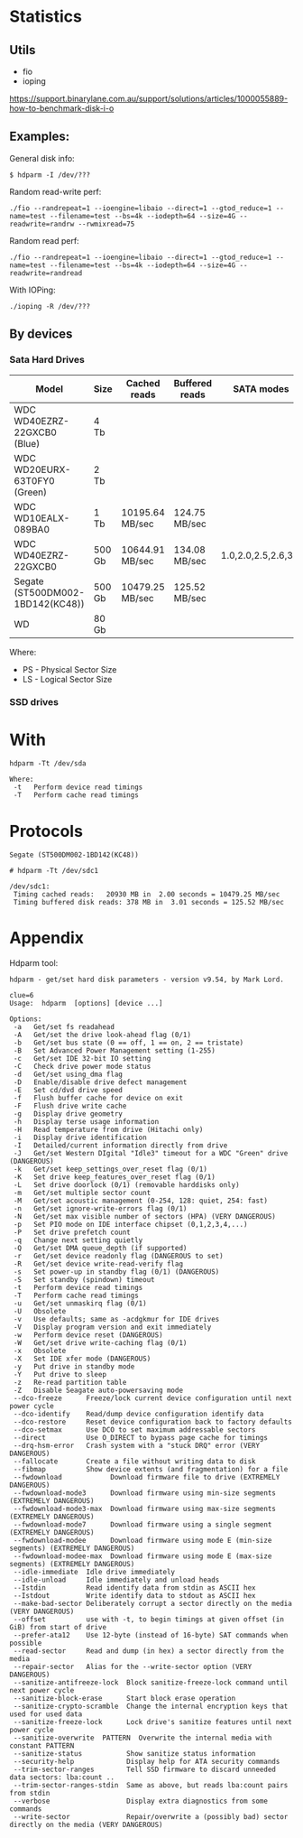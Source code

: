 # Statistics

## Utils

* fio
* ioping

https://support.binarylane.com.au/support/solutions/articles/1000055889-how-to-benchmark-disk-i-o

## Examples:

General disk info:
```
$ hdparm -I /dev/???
```

Random read-write perf:
```
./fio --randrepeat=1 --ioengine=libaio --direct=1 --gtod_reduce=1 --name=test --filename=test --bs=4k --iodepth=64 --size=4G --readwrite=randrw --rwmixread=75
```

Random read perf:
```
./fio --randrepeat=1 --ioengine=libaio --direct=1 --gtod_reduce=1 --name=test --filename=test --bs=4k --iodepth=64 --size=4G --readwrite=randread
```



With IOPing:
```
./ioping -R /dev/???
```

## By devices

### Sata Hard Drives
|Model                                |Size   |Cached reads   |Buffered reads|SATA modes         |LS  |PS  |Cache|RPM |Seek(min/avg/max/mdev)         |
|-------------------------------------|-------|---------------|--------------|-------------------|----|----|-----|----|-------------------------------|
|WDC WD40EZRZ-22GXCB0 (Blue)          |4 Tb   |               |              |                   | 512|4096| ?   |5400|4.88 ms/17.1 ms/41.1 ms/5.40 ms|
|WDC WD20EURX-63T0FY0 (Green)         |2 Tb   |               |              |                   | 512|4096| ?   |5400|6.03 ms/20.4 ms/34.6 ms/5.15 ms|
|WDC WD10EALX-089BA0                  |1 Tb   |10195.64 MB/sec|124.75 MB/sec |                   | 512| 512| ?   |7200|5.00 ms/18.4 ms/40.7 ms/6.47 ms|
|WDC WD40EZRZ-22GXCB0                 |500 Gb |10644.91 MB/sec|134.08 MB/sec |1.0,2.0,2.5,2.6,3.0| 512|4096| ?   |5400|6.04 ms/15.1 ms/31.0 ms/4.90 ms|
|Segate (ST500DM002-1BD142(KC48))     |500 Gb |10479.25 MB/sec|125.52 MB/sec |                   |    |    |     |    |                               |
|WD                                   |80 Gb  |               |              |                   |    |    |     |    |                               |

Where:
* PS - Physical Sector Size
* LS - Logical Sector Size

### SSD drives

# With 
```
hdparm -Tt /dev/sda

Where:
 -t   Perform device read timings
 -T   Perform cache read timings
```

# Protocols

```
Segate (ST500DM002-1BD142(KC48))

# hdparm -Tt /dev/sdc1

/dev/sdc1:
 Timing cached reads:   20930 MB in  2.00 seconds = 10479.25 MB/sec
 Timing buffered disk reads: 378 MB in  3.01 seconds = 125.52 MB/sec
```

# Appendix

Hdparm tool:
```
hdparm - get/set hard disk parameters - version v9.54, by Mark Lord.

clue=6
Usage:  hdparm  [options] [device ...]

Options:
 -a   Get/set fs readahead
 -A   Get/set the drive look-ahead flag (0/1)
 -b   Get/set bus state (0 == off, 1 == on, 2 == tristate)
 -B   Set Advanced Power Management setting (1-255)
 -c   Get/set IDE 32-bit IO setting
 -C   Check drive power mode status
 -d   Get/set using_dma flag
 -D   Enable/disable drive defect management
 -E   Set cd/dvd drive speed
 -f   Flush buffer cache for device on exit
 -F   Flush drive write cache
 -g   Display drive geometry
 -h   Display terse usage information
 -H   Read temperature from drive (Hitachi only)
 -i   Display drive identification
 -I   Detailed/current information directly from drive
 -J   Get/set Western DIgital "Idle3" timeout for a WDC "Green" drive (DANGEROUS)
 -k   Get/set keep_settings_over_reset flag (0/1)
 -K   Set drive keep_features_over_reset flag (0/1)
 -L   Set drive doorlock (0/1) (removable harddisks only)
 -m   Get/set multiple sector count
 -M   Get/set acoustic management (0-254, 128: quiet, 254: fast)
 -n   Get/set ignore-write-errors flag (0/1)
 -N   Get/set max visible number of sectors (HPA) (VERY DANGEROUS)
 -p   Set PIO mode on IDE interface chipset (0,1,2,3,4,...)
 -P   Set drive prefetch count
 -q   Change next setting quietly
 -Q   Get/set DMA queue_depth (if supported)
 -r   Get/set device readonly flag (DANGEROUS to set)
 -R   Get/set device write-read-verify flag
 -s   Set power-up in standby flag (0/1) (DANGEROUS)
 -S   Set standby (spindown) timeout
 -t   Perform device read timings
 -T   Perform cache read timings
 -u   Get/set unmaskirq flag (0/1)
 -U   Obsolete
 -v   Use defaults; same as -acdgkmur for IDE drives
 -V   Display program version and exit immediately
 -w   Perform device reset (DANGEROUS)
 -W   Get/set drive write-caching flag (0/1)
 -x   Obsolete
 -X   Set IDE xfer mode (DANGEROUS)
 -y   Put drive in standby mode
 -Y   Put drive to sleep
 -z   Re-read partition table
 -Z   Disable Seagate auto-powersaving mode
 --dco-freeze      Freeze/lock current device configuration until next power cycle
 --dco-identify    Read/dump device configuration identify data
 --dco-restore     Reset device configuration back to factory defaults
 --dco-setmax      Use DCO to set maximum addressable sectors
 --direct          Use O_DIRECT to bypass page cache for timings
 --drq-hsm-error   Crash system with a "stuck DRQ" error (VERY DANGEROUS)
 --fallocate       Create a file without writing data to disk
 --fibmap          Show device extents (and fragmentation) for a file
 --fwdownload            Download firmware file to drive (EXTREMELY DANGEROUS)
 --fwdownload-mode3      Download firmware using min-size segments (EXTREMELY DANGEROUS)
 --fwdownload-mode3-max  Download firmware using max-size segments (EXTREMELY DANGEROUS)
 --fwdownload-mode7      Download firmware using a single segment (EXTREMELY DANGEROUS)
 --fwdownload-modee      Download firmware using mode E (min-size segments) (EXTREMELY DANGEROUS)
 --fwdownload-modee-max  Download firmware using mode E (max-size segments) (EXTREMELY DANGEROUS)
 --idle-immediate  Idle drive immediately
 --idle-unload     Idle immediately and unload heads
 --Istdin          Read identify data from stdin as ASCII hex
 --Istdout         Write identify data to stdout as ASCII hex
 --make-bad-sector Deliberately corrupt a sector directly on the media (VERY DANGEROUS)
 --offset          use with -t, to begin timings at given offset (in GiB) from start of drive
 --prefer-ata12    Use 12-byte (instead of 16-byte) SAT commands when possible
 --read-sector     Read and dump (in hex) a sector directly from the media
 --repair-sector   Alias for the --write-sector option (VERY DANGEROUS)
 --sanitize-antifreeze-lock  Block sanitize-freeze-lock command until next power cycle
 --sanitize-block-erase      Start block erase operation
 --sanitize-crypto-scramble  Change the internal encryption keys that used for used data
 --sanitize-freeze-lock      Lock drive's sanitize features until next power cycle
 --sanitize-overwrite  PATTERN  Overwrite the internal media with constant PATTERN
 --sanitize-status           Show sanitize status information
 --security-help             Display help for ATA security commands
 --trim-sector-ranges        Tell SSD firmware to discard unneeded data sectors: lba:count ..
 --trim-sector-ranges-stdin  Same as above, but reads lba:count pairs from stdin
 --verbose                   Display extra diagnostics from some commands
 --write-sector              Repair/overwrite a (possibly bad) sector directly on the media (VERY DANGEROUS)
```